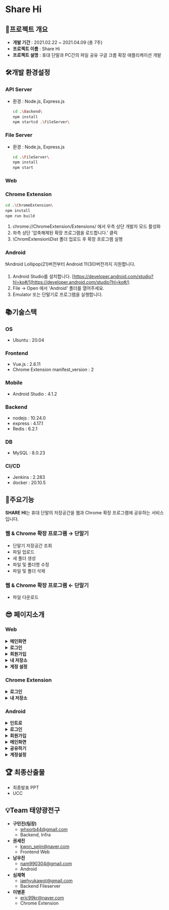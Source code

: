 # Share Hi

## 📃프로젝트 개요


- **개발 기간** : 2021.02.22 ~ 2021.04.09 (총 7주)
- **프로젝트 이름** : Share Hi
- **프로젝트 설명** :  휴대 단말과 PC간의 파일 공유 구글 크롬 확장 애플리케이션 개발

## 🛠개발 환경설정


### API Server

- 환경 : Node.js, Express.js

    ```bash
    cd .\Backend\
    npm install
    npm startcd .\FileServer\
    ```

### File Server

- 환경 : Node.js, Express.js

    ```bash
    cd .\FileServer\
    npm install
    npm start
    ```

### Web

### Chrome Extension

```bash
cd .\ChromeExtension\
npm install
npm run build
```

1. chrome://ChromeExtension/Extensions/ 에서 우측 상단 개발자 모드 활성화
2. 좌측 상단 '압축해제된 확장 프로그램을 로드합니다.' 클릭
3. \ChromExtension\Dist 폴더 업로드 후 확장 프로그램 실행

### Android

❗Android Lollipop(21)버전부터 Android 11(30)버전까지 지원합니다.

1. Android Studio를 설치합니다.
[https://developer.android.com/studio?hl=ko#/](https://developer.android.com/studio?hl=ko#/)
2. File → Open 에서 'Android' 폴더를 열어주세요.
3. Emulator 또는 단말기로 프로그램을 실행합니다.

## 📚기술스택

### OS

- Ubuntu : 20.04

### Frontend

- Vue.js : 2.6.11
- Chrome Extension manifest_version : 2

### Mobile

- Android Studio : 4.1.2

### Backend

- nodejs : 10.24.0
- express : 4.17.1
- Redis : 6.2.1

### DB

- MySQL : 8.0.23

### CI/CD

- Jenkins : 2.283
- docker : 20.10.5

## 📌주요기능


 **SHARE HI**는 휴대 단말의 저장공간을 웹과 Chrome 확장 프로그램에 공유하는 서비스입니다. 

### 웹 & Chrome 확장 프로그램 → 단말기

- 단말기 저장공간 조회
- 파일 업로드
- 새 폴더 생성
- 파일 및 폴더명 수정
- 파일 및 폴더 삭제

### 웹 & Chrome 확장 프로그램 ← 단말기

- 파일 다운로드

## 😎 페이지소개


### Web


<details>
    <summary><strong>메인화면</strong></summary>

![Images/ReadMe/Web/Web_Main_1.png](Images/ReadMe/Web/Web_Main_1.png)

![Images/ReadMe/Web/Web_Main_2.png](Images/ReadMe/Web/Web_Main_2.png)

![Images/ReadMe/Web/Web_Main_3.png](Images/ReadMe/Web/Web_Main_3.png)

![Images/ReadMe/Web/Web_Main_4.png](Images/ReadMe/Web/Web_Main_4.png)
</details>


<details>
    <summary><strong>로그인</strong></summary>
    
![Images/ReadMe/Web/Web_Login.png](Images/ReadMe/Web/Web_Login.png)

**비밀번호 찾기**

![Images/ReadMe/Web/Web_FindPassword.png](Images/ReadMe/Web/Web_FindPassword.png)
</details>


<details>
    <summary><strong>회원가입</strong></summary>
    
![Images/ReadMe/Web/Web_SignUp.png](Images/ReadMe/Web/Web_SignUp.png)

**이메일 인증**

![Images/ReadMe/Web/Web_SignUp_CheckEmail.png](Images/ReadMe/Web/Web_SignUp_CheckEmail.png)
</details>


<details>
    <summary><strong>내 저장소</strong></summary>
    
![Images/ReadMe/Web/Web_MyDevice.png](Images/ReadMe/Web/Web_MyDevice.png)

**저장소 조회**

![Images/ReadMe/Web/Web_MyDevice_2.png](Images/ReadMe/Web/Web_MyDevice_2.png)

![Images/ReadMe/Web/Web_MyDevice_3.png](Images/ReadMe/Web/Web_MyDevice_3.png)

**파일 및 폴더 이름 변경**

![Images/ReadMe/Web/Web_MyDevice_ChangeName.png](Images/ReadMe/Web/Web_MyDevice_ChangeName.png)

**파일 및 폴더 삭제**

![Images/ReadMe/Web/Web_MyDevice_Delete.png](Images/ReadMe/Web/Web_MyDevice_Delete.png)

**파일 업로드**

![Images/ReadMe/Web/Web_MyDevice_Upload.png](Images/ReadMe/Web/Web_MyDevice_Upload.png)
</details>


<details>
    <summary><strong>계정 설정</strong></summary>
    
![Images/ReadMe/Web/Web_Setting_Profile.png](Images/ReadMe/Web/Web_Setting_Profile.png)

**비밀번호 변경**

![Images/ReadMe/Web/Web_Setting_ChangePassword.png](Images/ReadMe/Web/Web_Setting_ChangePassword.png)

**회원 탈퇴**

![Images/ReadMe/Web/Web_Setting_Out.png](Images/ReadMe/Web/Web_Setting_Out.png)

**팔로워 관리**

![Images/ReadMe/Web/Web_Setting_Follower.png](Images/ReadMe/Web/Web_Setting_Follower.png)
</details>
   

### Chrome Extension


<details>
    <summary><strong>로그인</strong></summary>
    
![Images/ReadMe/ChromeExtension/Extension_Login.png](Images/ReadMe/ChromeExtension/Extension_Login.png)
</details>


<details>
    <summary><strong>내 저장소</strong></summary>
    
![Images/ReadMe/ChromeExtension/Extension_MyDevice.png](Images/ReadMe/ChromeExtension/Extension_MyDevice.png)

**저장소 조회**

![Images/ReadMe/ChromeExtension/Extension_MyDevice_FileList.png](Images/ReadMe/ChromeExtension/Extension_MyDevice_FileList.png)

**동작 옵션(우측 마우스 클릭)**

![Images/ReadMe/ChromeExtension/Extension_MyDevice_FileOption.png](Images/ReadMe/ChromeExtension/Extension_MyDevice_FileOption.png)

**계정 옵션**

![Images/ReadMe/ChromeExtension/Extension_Option.png](Images/ReadMe/ChromeExtension/Extension_Option.png)

**파일 및 폴더 이름 변경**

![Images/ReadMe/ChromeExtension/Extension_MyDevice_ChangeName.png](Images/ReadMe/ChromeExtension/Extension_MyDevice_ChangeName.png)

**파일 및 폴더 삭제**

![Images/ReadMe/ChromeExtension/Extension_MyDevice_Delete.png](Images/ReadMe/ChromeExtension/Extension_MyDevice_Delete.png)

**파일 업로드**

![Images/ReadMe/ChromeExtension/Extension_MyDevice_Upload.png](Images/ReadMe/ChromeExtension/Extension_MyDevice_Upload.png)
</details>

    

### Android

<details>
    <summary><strong>인트로</strong></summary>
    
![Images/ReadMe/Android/Android_Intro.jpg](Images/ReadMe/Android/Android_Intro.jpg)
</details>


<details>
    <summary><strong>로그인</strong></summary>
    
![Images/ReadMe/Android/Android_Login.jpg](Images/ReadMe/Android/Android_Login.jpg)
</details>


<details>
    <summary><strong>회원가입</strong></summary>
    
![Images/ReadMe/Android/Android_SignUp.jpg](Images/ReadMe/Android/Android_SignUp.jpg)

**이메일 인증**

![Images/ReadMe/Android/Android_SignUp_CheckEmail.jpg](Images/ReadMe/Android/Android_SignUp_CheckEmail.jpg)
</details>


<details>
    <summary><strong>메인화면</strong></summary>
    
![Images/ReadMe/Android/Android_Main.jpg](Images/ReadMe/Android/Android_Main.jpg)
</details>


<details>
    <summary><strong>공유하기</strong></summary>
    
![Images/ReadMe/Android/Android_Send.jpg](Images/ReadMe/Android/Android_Send.jpg)

**폴더 리스트 조회**

![Images/ReadMe/Android/Android_Send_FileList.jpg](Images/ReadMe/Android/Android_Send_FileList.jpg)

**새 폴더 생성**

![Images/ReadMe/Android/Android_Send_NewFolder.jpg](Images/ReadMe/Android/Android_Send_NewFolder.jpg)

**공유할 폴더 선택 결과**

![Images/ReadMe/Android/Android_Send_ChoicedFolder.jpg](Images/ReadMe/Android/Android_Send_ChoicedFolder.jpg)

**공유 전 기기 별명 지정**

![Images/ReadMe/Android/Android_Send_Name.jpg](Images/ReadMe/Android/Android_Send_Name.jpg)

**공유 중 화면**

![Images/ReadMe/Android/Android_Send_Share.jpg](Images/ReadMe/Android/Android_Send_Share.jpg)

**서버와 연결이 끊겼을 때 알림**

![Images/ReadMe/Android/Android_Send_Fail.jpg](Images/ReadMe/Android/Android_Send_Fail.jpg)

**파일 받을 때 Notification**

![Images/ReadMe/Android/Android_Send_Notification.jpg](Images/ReadMe/Android/Android_Send_Notification.jpg)
</details>

<details>
    <summary><strong>계정설정</strong></summary>
    
![Images/ReadMe/Android/Android_Setting.jpg](Images/ReadMe/Android/Android_Setting.jpg)

**이미지 변경**

![Images/ReadMe/Android/Android_Setting_Image.jpg](Images/ReadMe/Android/Android_Setting_Image.jpg)

**비밀번호 변경**

![Images/ReadMe/Android/Android_Setting_ChangePassword.jpg](Images/ReadMe/Android/Android_Setting_ChangePassword.jpg)

**로그아웃 알림**

![Images/ReadMe/Android/Android_Setting_SignOut.jpg](Images/ReadMe/Android/Android_Setting_SignOut.jpg)

**회원탈퇴 알림**

![Images/ReadMe/Android/Android_Setting_Out.jpg](Images/ReadMe/Android/Android_Setting_Out.jpg)
</details>
    

## 🏆 최종산출물


- 최종발표 PPT
- UCC

## 💡Team 태양광전구


- **구민진(팀장)**
    - [whxorb44@gmail.com](mailto:whxorb44@gmail.com)
    - Backend, Infra
- **권세진**
    - [kwon_sejin@naver.com](mailto:kwon_sejin@naver.com)
    - Frontend Web
- **남우진**
    - [nam990304@gmail.com](mailto:nam990304@gmail.com)
    - Android
- **심재혁**
    - [jaehyukawot@gmail.com](mailto:jaehyukawot@gmail.com)
    - Backend Fileserver
- **이병훈**
    - [eric99kr@naver.com](mailto:eric99kr@naver.com)
    - Chrome Extension